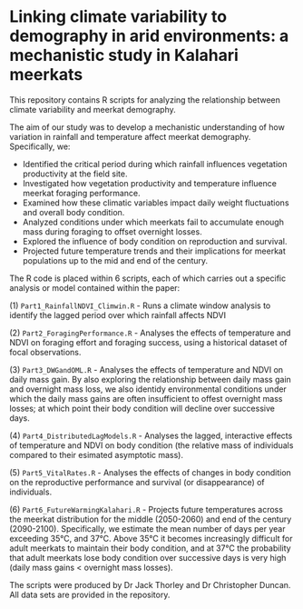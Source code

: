 # Linking climate variability to demography in arid environments: a mechanistic study in Kalahari meerkats

This repository contains R scripts for analyzing the relationship between climate variability and meerkat demography. 

The aim of our study was to develop a mechanistic understanding of how variation in rainfall and temperature affect meerkat demography. Specifically, we:
- Identified the critical period during which rainfall influences vegetation productivity at the field site.
- Investigated how vegetation productivity and temperature influence meerkat foraging performance.
- Examined how these climatic variables impact daily weight fluctuations and overall body condition.
- Analyzed conditions under which meerkats fail to accumulate enough mass during foraging to offset overnight losses.
- Explored the influence of body condition on reproduction and survival.
- Projected future temperature trends and their implications for meerkat populations up to the mid and end of the century.

The R code is placed within 6 scripts, each of which carries out a specific analysis or model contained within the paper:  

(1) `Part1_RainfallNDVI_Climwin.R` - Runs a climate window analysis to identify the lagged period over which rainfall affects NDVI

(2) `Part2_ForagingPerformance.R` - Analyses the effects of temperature and NDVI on foraging effort and foraging success, using a historical dataset of focal observations. 

(3) `Part3_DWGandOML.R` - Analyses the effects of temperature and NDVI on daily mass gain. By also exploring the relationship between daily mass gain and overnight mass loss, we also identidy environmental conditions under which the daily mass gains are often insufficient to offest overnight mass losses; at which point their body condition will decline over successive days. 

(4) `Part4_DistributedLagModels.R` - Analyses the lagged, interactive effects of temperature and NDVI on body condition (the relative mass of individuals compared to their esimated asymptotic mass). 

(5) `Part5_VitalRates.R` - Analyses the effects of changes in body condition on the reproductive performance and survival (or disappearance) of individuals. 

(6) `Part6_FutureWarmingKalahari.R` - Projects future temperatures across the meerkat distribution for the middle (2050-2060) and end of the century (2090-2100). Specifically, we estimate the mean number of days per year exceeding 35°C, and 37°C. Above 35°C it becomes increasingly difficult for adult meerkats to maintain their body condition, and at 37°C the probability that adult meerkats lose body condition over successive days is very high (daily mass gains < overnight mass losses). 

The scripts were produced by Dr Jack Thorley and Dr Christopher Duncan. All data sets are provided in the repository. 
